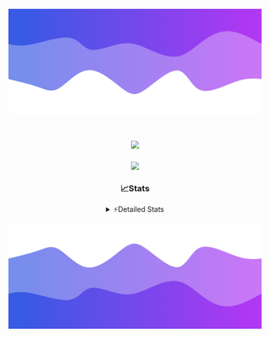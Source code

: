 ![Header](./header.png)
<div align="center">

<h1 align="center">
  <a href="https://git.io/typing-svg">
    <img src="https://readme-typing-svg.herokuapp.com/?lines=Hello,+There!+%F0%9F%91%8B;This+is+chicho.;Owner+on+Ocean;&center=true&size=25">
  </a>
</h1>
  
<p align="center">
  <img src="https://lanyard.cnrad.dev/api/852683595378196480" />
</p>

### 📈Stats
<details>
    <summary> ⚡Detailed Stats</summary>
    <br/>

<!--START_SECTION:waka-->
![Code Time](http://img.shields.io/badge/Code%20Time-1%2C079%20hrs%2038%20mins-blue)

![Profile Views](http://img.shields.io/badge/Profile%20Views-2-blue)

**🐱 My GitHub Data** 

> 📦 189.3 kB Used in GitHub's Storage 
 > 
> 🏆 0 Contributions in the Year 2025
 > 
> 🚫 Not Opted to Hire
 > 
> 📜 15 Public Repositories 
 > 
> 🔑 13 Private Repositories 
 > 
**I'm a Night 🦉** 

```text
🌞 Morning                24 commits          █░░░░░░░░░░░░░░░░░░░░░░░░   04.46 % 
🌆 Daytime                73 commits          ███░░░░░░░░░░░░░░░░░░░░░░   13.57 % 
🌃 Evening                239 commits         ███████████░░░░░░░░░░░░░░   44.42 % 
🌙 Night                  202 commits         █████████░░░░░░░░░░░░░░░░   37.55 % 
```
📅 **I'm Most Productive on Friday** 

```text
Monday                   29 commits          █░░░░░░░░░░░░░░░░░░░░░░░░   05.39 % 
Tuesday                  116 commits         █████░░░░░░░░░░░░░░░░░░░░   21.56 % 
Wednesday                84 commits          ████░░░░░░░░░░░░░░░░░░░░░   15.61 % 
Thursday                 73 commits          ███░░░░░░░░░░░░░░░░░░░░░░   13.57 % 
Friday                   127 commits         ██████░░░░░░░░░░░░░░░░░░░   23.61 % 
Saturday                 61 commits          ███░░░░░░░░░░░░░░░░░░░░░░   11.34 % 
Sunday                   48 commits          ██░░░░░░░░░░░░░░░░░░░░░░░   08.92 % 
```


📊 **This Week I Spent My Time On** 

```text
🕑︎ Time Zone: America/Argentina/Buenos_Aires

💬 Programming Languages: 
TypeScript               17 hrs 24 mins      ████████████████████████░   95.49 % 
Other                    20 mins             ░░░░░░░░░░░░░░░░░░░░░░░░░   01.91 % 
JavaScript               17 mins             ░░░░░░░░░░░░░░░░░░░░░░░░░   01.64 % 
Python                   10 mins             ░░░░░░░░░░░░░░░░░░░░░░░░░   00.96 % 

🔥 Editors: 
Cursor                   18 hrs 14 mins      █████████████████████████   100.00 % 

🐱‍💻 Projects: 
ocean-backend            18 hrs 14 mins      █████████████████████████   100.00 % 

💻 Operating System: 
Windows                  18 hrs 14 mins      █████████████████████████   100.00 % 
```

**I Mostly Code in JavaScript** 

```text
JavaScript               8 repos             ██████░░░░░░░░░░░░░░░░░░░   24.24 % 
HTML                     7 repos             █████░░░░░░░░░░░░░░░░░░░░   21.21 % 
TypeScript               4 repos             ███░░░░░░░░░░░░░░░░░░░░░░   12.12 % 
Astro                    2 repos             ██░░░░░░░░░░░░░░░░░░░░░░░   06.06 % 
SCSS                     1 repo              █░░░░░░░░░░░░░░░░░░░░░░░░   03.03 % 
```




 Last Updated on 21/02/2025 18:21:21 UTC
<!--END_SECTION:waka-->
</details>

![Footer](./footer.png)
